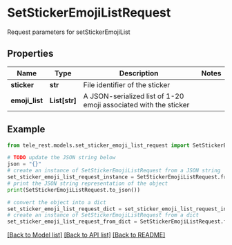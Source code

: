 # SetStickerEmojiListRequest

Request parameters for setStickerEmojiList

## Properties

Name | Type | Description | Notes
------------ | ------------- | ------------- | -------------
**sticker** | **str** | File identifier of the sticker | 
**emoji_list** | **List[str]** | A JSON-serialized list of 1-20 emoji associated with the sticker | 

## Example

```python
from tele_rest.models.set_sticker_emoji_list_request import SetStickerEmojiListRequest

# TODO update the JSON string below
json = "{}"
# create an instance of SetStickerEmojiListRequest from a JSON string
set_sticker_emoji_list_request_instance = SetStickerEmojiListRequest.from_json(json)
# print the JSON string representation of the object
print(SetStickerEmojiListRequest.to_json())

# convert the object into a dict
set_sticker_emoji_list_request_dict = set_sticker_emoji_list_request_instance.to_dict()
# create an instance of SetStickerEmojiListRequest from a dict
set_sticker_emoji_list_request_from_dict = SetStickerEmojiListRequest.from_dict(set_sticker_emoji_list_request_dict)
```
[[Back to Model list]](../README.md#documentation-for-models) [[Back to API list]](../README.md#documentation-for-api-endpoints) [[Back to README]](../README.md)


